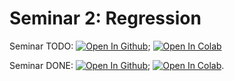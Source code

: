 # Seminar 2: Regression

Seminar TODO: [![Open In Github](https://img.shields.io/static/v1.svg?logo=github&label=Repo&message=Open%20in%20Github&color=lightgrey)](./Seminar_2_regression.ipynb); <a href="https://colab.research.google.com/github/adasegroup/ML2025_seminars/blob/main/Seminar_02/Seminar_2_regression.ipynb" target="_parent"><img src="https://colab.research.google.com/assets/colab-badge.svg" alt="Open In Colab"/></a>

Seminar DONE: [![Open In Github](https://img.shields.io/static/v1.svg?logo=github&label=Repo&message=Open%20in%20Github&color=lightgrey)](./Seminar_2_regression_done.ipynb); <a href="https://colab.research.google.com/github/adasegroup/ML2025_seminars/blob/main/Seminar_02/Seminar_2_regression_done.ipynb" target="_parent"><img src="https://colab.research.google.com/assets/colab-badge.svg" alt="Open In Colab"/></a>.

